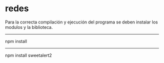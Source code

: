 # redes

Para la correcta compilación y ejecución del programa se deben instalar los modulos y la biblioteca.

*** 
npm install

***

npm install sweetalert2
